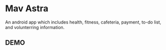 # Mav Astra
An android app which includes health, fitness, cafeteria, payment, to-do list, and volunterring information.

## DEMO
